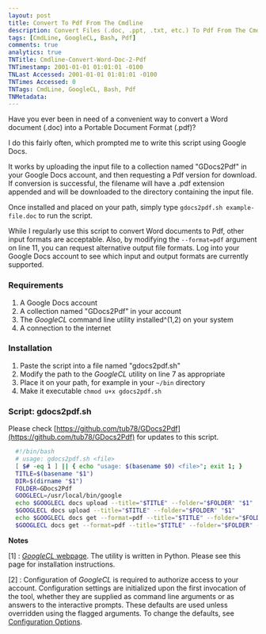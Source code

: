 ```yaml
---
layout: post
title: Convert To Pdf From The Cmdline
description: Convert Files (.doc, .ppt, .txt, etc.) To Pdf From The Cmdline
tags: [CmdLine, GoogleCL, Bash, Pdf]
comments: true
analytics: true
TNTitle: Cmdline-Convert-Word-Doc-2-Pdf
TNTimestamp: 2001-01-01 01:01:01 -0100
TNLast Accessed: 2001-01-01 01:01:01 -0100
TNTimes Accessed: 0
TNTags: CmdLine, GoogleCL, Bash, Pdf
TNMetadata: 
---
```



Have you ever been in need of a convenient way to convert a Word document (.doc) into a Portable Document Format (.pdf)?

I do this fairly often, which prompted me to write this script using Google Docs.

It works by uploading the input file to a collection named "GDocs2Pdf" in your Google Docs account, and then requesting a Pdf version for download.  If conversion is successful, the filename will have a .pdf extension appended and will be downloaded to the directory containing the input file.

Once installed and placed on your path, simply type `gdocs2pdf.sh example-file.doc` to run the script.

While I regularly use this script to convert Word documents to Pdf, other input formats are acceptable.  Also, by modifying the `--format=pdf` argument on line 11, you can request alternative output file formats.  Log into your Google Docs account to see which input and output formats are currently supported.


<!-- more -->

### Requirements

1. A Google Docs account
1. A collection named "GDocs2Pdf" in your account
1. The _GoogleCL_ command line utility installed^(1,2) on your system
1. A connection to the internet

### Installation

1. Paste the script into a file named "gdocs2pdf.sh"
1. Modify the path to the _GoogleCL_ utility on line 7 as appropriate
1. Place it on your path, for example in your `~/bin` directory
1. Make it executable `chmod u+x gdocs2pdf.sh`

### Script: gdocs2pdf.sh

Please check [https://github.com/tub78/GDocs2Pdf](https://github.com/tub78/GDocs2Pdf) for updates to this script.

``` bash
  #!/bin/bash
  # usage: gdocs2pdf.sh <file>
  [ $# -eq 1 ] || { echo "usage: $(basename $0) <file>"; exit 1; }
  TITLE=$(basename "$1")
  DIR=$(dirname "$1")
  FOLDER=GDocs2Pdf
  GOOGLECL=/usr/local/bin/google
  echo $GOOGLECL docs upload --title="$TITLE" --folder="$FOLDER" "$1"
  $GOOGLECL docs upload --title="$TITLE" --folder="$FOLDER" "$1"
  echo $GOOGLECL docs get --format=pdf --title="$TITLE" --folder="$FOLDER" --dest="$DIR"
  $GOOGLECL docs get --format=pdf --title="$TITLE" --folder="$FOLDER" --dest="$DIR"
```

__Notes__

[1]
: [_GoogleCL_ webpage](http://code.google.com/p/googlecl/).  The utility is written in Python.  Please see this page for installation instructions.

[2]
: Configuration of _GoogleCL_ is required to authorize access to your account.  Configuration settings are initialized upon the first invocation of the tool, whether they are supplied as command line arguments or as answers to the interactive prompts.  These defaults are used unless overridden using the flagged arguments.  To change the defaults, see [Configuration Options](http://code.google.com/p/googlecl/wiki/ConfigurationOptions).




